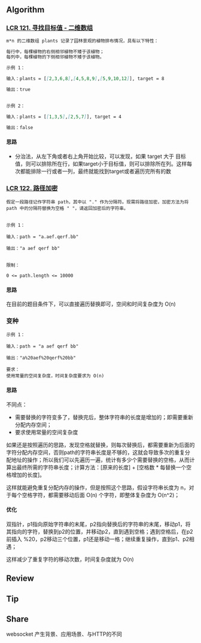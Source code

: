 

## Algorithm

### [LCR 121. 寻找目标值 - 二维数组](https://leetcode.cn/problems/er-wei-shu-zu-zhong-de-cha-zhao-lcof/)

```markdown
m*n 的二维数组 plants 记录了园林景观的植物排布情况，具有以下特性：

每行中，每棵植物的右侧相邻植物不矮于该植物；
每列中，每棵植物的下侧相邻植物不矮于该植物。

示例 1：

输入：plants = [[2,3,6,8],[4,5,8,9],[5,9,10,12]], target = 8

输出：true
 

示例 2：

输入：plants = [[1,3,5],[2,5,7]], target = 4

输出：false
```

#### **思路**

- 分治法，从左下角或者右上角开始比较，可以发现，如果 target 大于 目标值，则可以排除所在行，如果target小于目标值，则可以排除所在列。这样每次都能排除一行或者一列，最终就能找到target或者遍历完所有的数

### [LCR 122. 路径加密](https://leetcode.cn/problems/ti-huan-kong-ge-lcof/)

```
假定一段路径记作字符串 path，其中以 "." 作为分隔符。现需将路径加密，加密方法为将 path 中的分隔符替换为空格 " "，请返回加密后的字符串。


示例 1：

输入：path = "a.aef.qerf.bb"

输出："a aef qerf bb"
 

限制：

0 <= path.length <= 10000
```

#### 思路

在目前的题目条件下，可以直接遍历替换即可，空间和时间复杂度为 O(n)

### 变种

```
示例 1：

输入：path = "a aef qerf bb"

输出："a%20aef%20qerf%20bb"

要求：
使用常量的空间复杂度，时间复杂度要求为 O(n)
```

#### 思路

不同点：

- 需要替换的字符变多了，替换完后，整体字符串的长度是增加的；即需要重新分配内存空间；
- 要求使用常量的空间复杂度

如果还是按照遍历的思路，发现空格就替换，则每次替换后，都需要重新为后面的字符分配内存空间，否则path的字符串长度是不够的，这就会导致多次的重复分配地址的操作；所以我们可以先遍历一遍，统计有多少个需要替换的空格，从而计算出最终所需的字符串长度；计算方法：[原来的长度] + [空格数 * 每替换一个空格增加的长度]。

这样就能避免重复分配内存的操作，但是按照这个思路，假设字符串长度为 n，对于每个空格字符，都需要移动后面 O(n) 个字符，即整体复杂度为 O(n^2)；

#### 优化

双指针，p1指向原始字符串的末尾，p2指向替换后的字符串的末尾，移动p1，将其指向的字符，替换到p2的位置，并移动p2，直到遇到空格；遇到空格后，在p2前插入 %20，p2移动三个位置，p1还是移动一格；继续重复操作，直到p1、p2相遇；

这样减少了重复字符的移动次数，时间复杂度就为 O(n)



## Review



## Tip



## Share

websocket 产生背景、应用场景、与HTTP的不同

